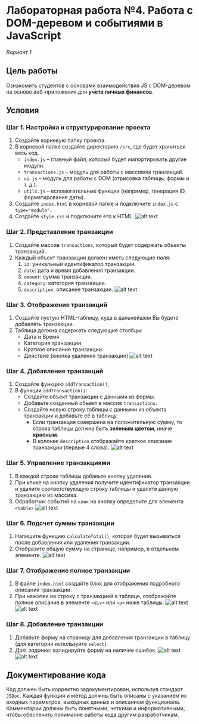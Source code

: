 # Лабораторная работа №4. Работа с DOM-деревом и событиями в JavaScript

_Вариант 1_

## Цель работы

Ознакомить студентов с основами взаимодействия JS с DOM-деревом на основе веб-приложения для **учета личных финансов**.

## Условия

### Шаг 1. Настройка и структурирование проекта

1. Создайте корневую папку проекта.
2. В корневой папке создайте директорию `/src`, где будет храниться весь код.
   - `index.js` – главный файл, который будет импортировать другие модули.
   - `transactions.js` – модуль для работы с массивом транзакций.
   - `ui.js` – модуль для работы с DOM (отрисовка таблицы, формы и т. д.).
   - `utils.js` – вспомогательные функции (например, генерация ID, форматирование даты).
3. Создайте `index.html` в корневой папке и подключите `index.js` с `type="module"`.
4. Создайте `style.css` и подключите его к HTML.
![alt text](image-11.png)

### Шаг 2. Представление транзакции

1. Создайте массив `transactions`, который будет содержать объекты транзакций.
2. Каждый объект транзакции должен иметь следующие поля:
   1. `id`: уникальный идентификатор транзакции.
   2. `date`: дата и время добавления транзакции.
   3. `amount`: сумма транзакции.
   4. `category`: категория транзакции.
   5. `description`: описание транзакции.
   ![alt text](image.png)

### Шаг 3. Отображение транзакций

1. Создайте пустую HTML-таблицу, куда в дальнейшем Вы будете добавлять транзакции.
2. Таблица должна содержать следующие столбцы:
   - Дата и Время
   - Категория транзакции
   - Краткое описание транзакции
   - Действие (кнопка удаления транзакции)
   ![alt text](image-1.png)

### Шаг 4. Добавление транзакций

1. Создайте функцию `addTransaction()`,
2. В функции `addTransaction()`:
   - Создайте объект транзакции с данными из формы.
   - Добавьте созданный объект в массив `transactions`.
   - Создайте новую строку таблицы с данными из объекта транзакции и добавьте её в таблицу.
     - Если транзакция совершена на положительную сумму, то строка таблицы должна быть **зеленым цветом**, иначе **красным**.
     - В колонке `description` отображайте краткое описание транзакции (первые 4 слова).
     ![alt text](image-2.png)

### Шаг 5. Управление транзакциями

1. В каждой строке таблицы добавьте кнопку удаления.
2. При клике на кнопку удаления получите идентификатор транзакции и удалите соответствующую строку таблицы и удалите данную транзакцию из массива.
3. Обработчик событий на `клик` на кнопку определите для элемента `<table>`
![alt text](image-3.png)

### Шаг 6. Подсчет суммы транзакции

1. Напишите функцию `calculateTotal()`, которая будет вызываться после добавления или удаления транзакции.
2. Отобразите общую сумму на странице, например, в отдельном элементе.
![alt text](image-4.png)

### Шаг 7. Отображение полное транзакции

1. В файле `index.html` создайте блок для отображения подробного описания транзакции.
2. При нажатии на строку с транзакцией в таблице, отображайте полное описание в элементе `<div>` или `<p>` ниже таблицы.
![alt text](image-7.png)
![alt text](image-8.png)

### Шаг 8. Добавление транзакции

1. Добавьте форму на страницу для добавления транзакции в таблицу (для категории используйте `select`).
2. _Доп. задание_: валидируйте форму на наличие ошибок.
![alt text](image-9.png)
![alt text](image-10.png)

## Документирование кода

Код должен быть корректно задокументирован, используя стандарт `JSDoc`. Каждая функция и метод должны быть описаны с указанием их входных параметров, выходных данных и описанием функционала. Комментарии должны быть понятными, четкими и информативными, чтобы обеспечить понимание работы кода другим разработчикам.
